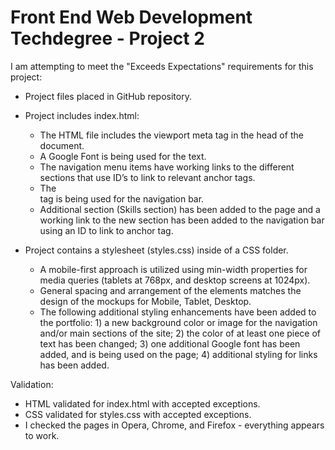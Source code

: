 # Front End Web Development Techdegree - Project 2

I am attempting to meet the "Exceeds Expectations" requirements for this project:

- Project files placed in GitHub repository.

- Project includes index.html:
  - The HTML file includes the viewport meta tag in the head of the document.
  - A Google Font is being used for the text.
  - The navigation menu items have working links to the different sections that use ID’s to link to relevant anchor tags.
  - The <nav> tag is being used for the navigation bar.
  - Additional section (Skills section) has been added to the page and a working link to the new section has been added to the navigation bar using an ID to link to anchor tag.

- Project contains a stylesheet (styles.css) inside of a CSS folder.
  - A mobile-first approach is utilized using min-width properties for media queries (tablets at 768px, and desktop screens at 1024px).
  - General spacing and arrangement of the elements matches the design of the mockups for Mobile, Tablet, Desktop.
  - The following additional styling enhancements have been added to the portfolio: 1) a new background color or image for the navigation and/or main sections of the site; 2) the color of at least one piece of text has been changed; 3) one additional Google font has been added, and is being used on the page; 4) additional styling for links has been added.

Validation:
  - HTML validated for index.html with accepted exceptions.
  - CSS validated for styles.css with accepted exceptions.
  - I checked the pages in Opera, Chrome, and Firefox - everything appears to work.
